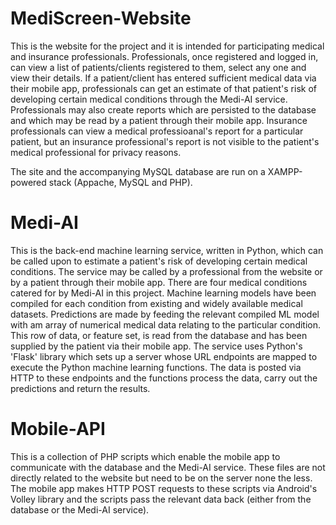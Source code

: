 # MediScreen-Website
This is the website for the project and it is intended for participating medical and insurance professionals. 
Professionals, once registered and logged in, can view a list of patients/clients registered to them, select any one and view their details. If a patient/client has entered sufficient medical data via their mobile app, professionals can get an estimate of that patient's risk of developing certain medical conditions through the Medi-AI service. Professionals may also create reports which are persisted to the database and which may be read by a patient through their mobile app. Insurance professionals can view a medical professioanal's report for a particular patient, but an insurance professional's report is not visible to the patient's medical professional for privacy reasons.

The site and the accompanying MySQL database are run on a XAMPP-powered stack (Appache, MySQL and PHP).

# Medi-AI
This is the back-end machine learning service, written in Python, which can be called upon to estimate a patient's risk of developing certain medical conditions. The service may be called by a professional from the website or by a patient through their mobile app. There are four medical conditions catered for by Medi-AI in this project. Machine learning models have been compiled for each condition from existing and widely available medical datasets. Predictions are made by feeding the relevant compiled ML model with am array of numerical medical data relating to the particular condition. This row of data, or feature set, is read from the database and has been supplied by the patient via their mobile app. The service uses Python's 'Flask' library which sets up a server whose URL endpoints are mapped to execute the Python machine learning functions. The data is posted via HTTP to these endpoints and the functions process the data, carry out the predictions and return the results.

# Mobile-API
This is a collection of PHP scripts which enable the mobile app to communicate with the database and the Medi-AI service. These files are not directly related to the website but need to be on the server none the less. The mobile app makes HTTP POST requests to these scripts via Android's Volley library and the scripts pass the relevant data back (either from the database or the Medi-AI service).
